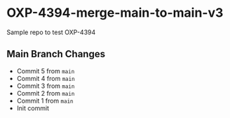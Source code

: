 # OXP-4394-merge-main-to-main-v3
Sample repo to test OXP-4394

## Main Branch Changes
- Commit 5 from `main`
- Commit 4 from `main`
- Commit 3 from `main`
- Commit 2 from `main`
- Commit 1 from `main`
- Init commit
